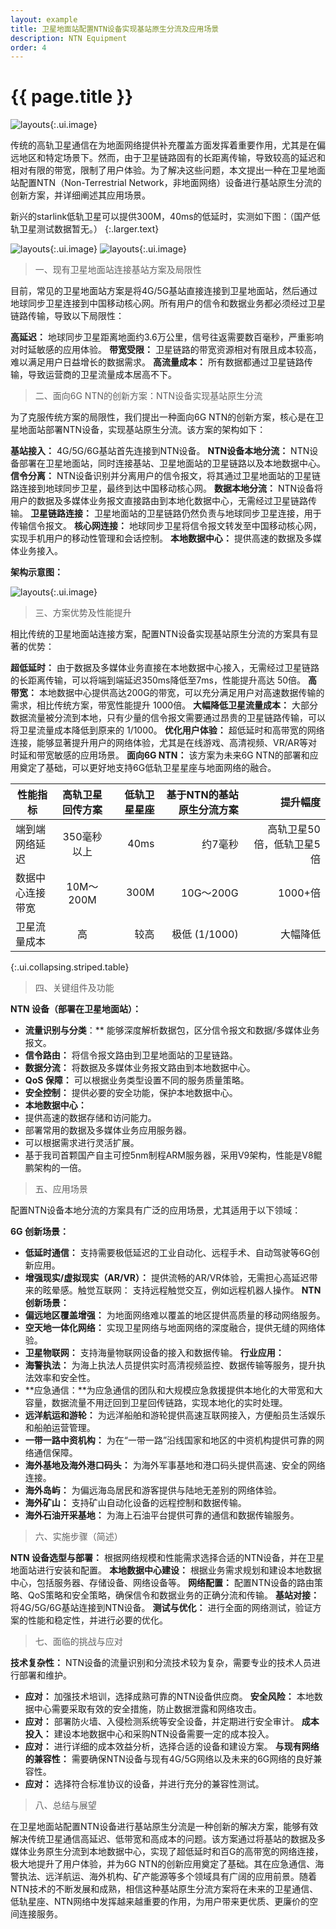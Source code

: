 ```yaml
---
layout: example
title: 卫星地面站配置NTN设备实现基站原生分流及应用场景
description: NTN Equipment
order: 4
---
```

# {{ page.title }}

![layouts](640.webp "展示图"){:.ui.image}

传统的高轨卫星通信在为地面网络提供补充覆盖方面发挥着重要作用，尤其是在偏远地区和特定场景下。然而，由于卫星链路固有的长距离传输，导致较高的延迟和相对有限的带宽，限制了用户体验。为了解决这些问题，本文提出一种在卫星地面站配置NTN（Non-Terrestrial Network，非地面网络）设备进行基站原生分流的创新方案，并详细阐述其应用场景。

新兴的starlink低轨卫星可以提供300M，40ms的低延时，实测如下图：（国产低轨卫星测试数据暂无。）
{:.larger.text}

![layouts](1.webp "速度测试"){:.ui.image}
![layouts](2.webp "统计数据"){:.ui.image}

> 一、现有卫星地面站连接基站方案及局限性

目前，常见的卫星地面站方案是将4G/5G基站直接连接到卫星地面站，然后通过地球同步卫星连接到中国移动核心网。所有用户的信令和数据业务都必须经过卫星链路传输，导致以下局限性：

**高延迟：** 地球同步卫星距离地面约3.6万公里，信号往返需要数百毫秒，严重影响对时延敏感的应用体验。
**带宽受限：** 卫星链路的带宽资源相对有限且成本较高，难以满足用户日益增长的数据需求。
**高流量成本：** 所有数据都通过卫星链路传输，导致运营商的卫星流量成本居高不下。

> 二、面向6G NTN的创新方案：NTN设备实现基站原生分流

为了克服传统方案的局限性，我们提出一种面向6G NTN的创新方案，核心是在卫星地面站部署NTN设备，实现基站原生分流。该方案的架构如下：

**基站接入：** 4G/5G/6G基站首先连接到NTN设备。
**NTN设备本地分流：** NTN设备部署在卫星地面站，同时连接基站、卫星地面站的卫星链路以及本地数据中心。
**信令分离：** NTN设备识别并分离用户的信令报文，将其通过卫星地面站的卫星链路连接到地球同步卫星，最终到达中国移动核心网。
**数据本地分流：** NTN设备将用户的数据及多媒体业务报文直接路由到本地化数据中心，无需经过卫星链路传输。
**卫星链路连接：** 卫星地面站的卫星链路仍然负责与地球同步卫星连接，用于传输信令报文。
**核心网连接：** 地球同步卫星将信令报文转发至中国移动核心网，实现手机用户的移动性管理和会话控制。
**本地数据中心：** 提供高速的数据及多媒体业务接入。

**架构示意图：**

![layouts](3.webp "架构"){:.ui.image}

> 三、方案优势及性能提升

相比传统的卫星地面站连接方案，配置NTN设备实现基站原生分流的方案具有显著的优势：

**超低延时：** 由于数据及多媒体业务直接在本地数据中心接入，无需经过卫星链路的长距离传输，可以将端到端延迟350ms降低至7ms，性能提升高达 50倍。
**高带宽：** 本地数据中心提供高达200G的带宽，可以充分满足用户对高速数据传输的需求，相比传统方案，带宽性能提升 1000倍。
**大幅降低卫星流量成本：** 大部分数据流量被分流到本地，只有少量的信令报文需要通过昂贵的卫星链路传输，可以将卫星流量成本降低到原来的 1/1000。
**优化用户体验：** 超低延时和高带宽的网络连接，能够显著提升用户的网络体验，尤其是在线游戏、高清视频、VR/AR等对时延和带宽敏感的应用场景。
**面向6G NTN：** 该方案为未来6G NTN的部署和应用奠定了基础，可以更好地支持6G低轨卫星星座与地面网络的融合。

| 性能指标 | 高轨卫星回传方案  | 低轨卫星星座 | 基于NTN的基站原生分流方案 | 提升幅度 |
|----------|:---------:|---------:|---------:|---------:|
| 端到端网络延迟     | 350毫秒以上    | 40ms    | 	约7毫秒 | 高轨卫星50倍，低轨卫星5倍 |
| 数据中心连接带宽     | 10M～200M    | 300M    | 10G～200G | 1000+倍 |
| 卫星流量成本     | 高    | 较高    | 极低 (1/1000) | 大幅降低 |
{:.ui.collapsing.striped.table}

> 四、关键组件及功能

**NTN 设备（部署在卫星地面站）：**
- **流量识别与分类**：** 能够深度解析数据包，区分信令报文和数据/多媒体业务报文。
- **信令路由：** 将信令报文路由到卫星地面站的卫星链路。
- **数据分流：** 将数据及多媒体业务报文路由到本地数据中心。
- **QoS 保障：** 可以根据业务类型设置不同的服务质量策略。
- **安全控制：** 提供必要的安全功能，保护本地数据中心。
- **本地数据中心：**
- 提供高速的数据存储和访问能力。
- 部署常用的数据及多媒体业务应用服务器。
- 可以根据需求进行灵活扩展。
- 基于我司首颗国产自主可控5nm制程ARM服务器，采用V9架构，性能是V8鲲鹏架构的一倍。

> 五、应用场景

配置NTN设备本地分流的方案具有广泛的应用场景，尤其适用于以下领域：

**6G 创新场景：**
- **低延时通信：** 支持需要极低延迟的工业自动化、远程手术、自动驾驶等6G创新应用。
- **增强现实/虚拟现实（AR/VR）：** 提供流畅的AR/VR体验，无需担心高延迟带来的眩晕感。触觉互联网： 支持远程触觉交互，例如远程机器人操作。
**NTN 创新场景：**
- **偏远地区覆盖增强：** 为地面网络难以覆盖的地区提供高质量的移动网络服务。
- **空天地一体化网络：** 实现卫星网络与地面网络的深度融合，提供无缝的网络体验。
- **卫星物联网：** 支持海量物联网设备的接入和数据传输。
**行业应用：**
- **海警执法：** 为海上执法人员提供实时高清视频监控、数据传输等服务，提升执法效率和安全性。
- **应急通信：**为应急通信的团队和大规模应急救援提供本地化的大带宽和大容量，数据流量不用迂回到卫星回传链路，实现本地化的实时处理。
- **远洋航运和游轮：** 为远洋船舶和游轮提供高速互联网接入，方便船员生活娱乐和船舶运营管理。
- **一带一路中资机构：** 为在“一带一路”沿线国家和地区的中资机构提供可靠的网络通信保障。
- **海外基地及海外港口码头：** 为海外军事基地和港口码头提供高速、安全的网络连接。
- **海外岛屿：** 为偏远海岛居民和游客提供与陆地无差别的网络体验。
- **海外矿山：** 支持矿山自动化设备的远程控制和数据传输。
- **海外石油开采基地：** 为海上石油平台提供可靠的通信和数据传输服务。

> 六、实施步骤（简述）

**NTN 设备选型与部署：** 根据网络规模和性能需求选择合适的NTN设备，并在卫星地面站进行安装和配置。
**本地数据中心建设：** 根据业务需求规划和建设本地数据中心，包括服务器、存储设备、网络设备等。
**网络配置：** 配置NTN设备的路由策略、QoS策略和安全策略，确保信令和数据业务的正确分流和传输。
**基站对接：** 将4G/5G/6G基站连接到NTN设备。
**测试与优化：** 进行全面的网络测试，验证方案的性能和稳定性，并进行必要的优化。

> 七、面临的挑战与应对

**技术复杂性：** NTN设备的流量识别和分流技术较为复杂，需要专业的技术人员进行部署和维护。
- **应对：** 加强技术培训，选择成熟可靠的NTN设备供应商。
**安全风险：** 本地数据中心需要采取有效的安全措施，防止数据泄露和网络攻击。
- **应对：** 部署防火墙、入侵检测系统等安全设备，并定期进行安全审计。
**成本投入：** 建设本地数据中心和采购NTN设备需要一定的成本投入。
- **应对：** 进行详细的成本效益分析，选择合适的设备和建设方案。
**与现有网络的兼容性：** 需要确保NTN设备与现有4G/5G网络以及未来的6G网络的良好兼容性。
- **应对：** 选择符合标准协议的设备，并进行充分的兼容性测试。

> 八、总结与展望

在卫星地面站配置NTN设备进行基站原生分流是一种创新的解决方案，能够有效解决传统卫星通信高延迟、低带宽和高成本的问题。该方案通过将基站的数据及多媒体业务原生分流到本地数据中心，实现了超低延时和百G的高带宽的网络连接，极大地提升了用户体验，并为6G NTN的创新应用奠定了基础。其在应急通信、海警执法、远洋航运、海外机构、矿产能源等多个领域具有广阔的应用前景。随着NTN技术的不断发展和成熟，相信这种基站原生分流方案将在未来的卫星通信、低轨星座、NTN网络中发挥越来越重要的作用，为用户带来更优质、更廉价的空间连接服务。